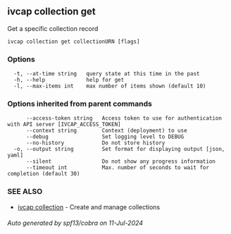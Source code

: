 ## ivcap collection get

Get a specific collection record

```
ivcap collection get collectionURN [flags]
```

### Options

```
  -t, --at-time string   query state at this time in the past
  -h, --help             help for get
  -l, --max-items int    max number of items shown (default 10)
```

### Options inherited from parent commands

```
      --access-token string   Access token to use for authentication with API server [IVCAP_ACCESS_TOKEN]
      --context string        Context (deployment) to use
      --debug                 Set logging level to DEBUG
      --no-history            Do not store history
  -o, --output string         Set format for displaying output [json, yaml]
      --silent                Do not show any progress information
      --timeout int           Max. number of seconds to wait for completion (default 30)
```

### SEE ALSO

* [ivcap collection](ivcap_collection.md)	 - Create and manage collections

###### Auto generated by spf13/cobra on 11-Jul-2024
